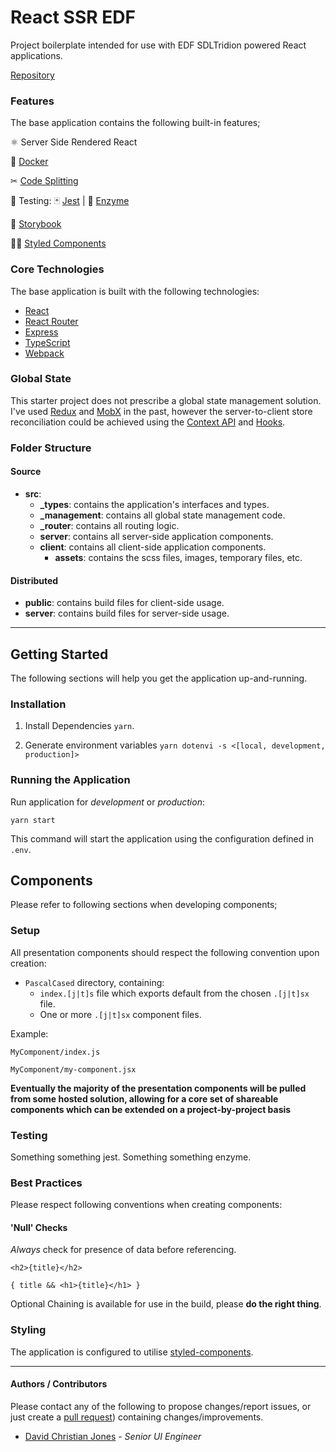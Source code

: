 # React SSR EDF

Project boilerplate intended for use with EDF SDLTridion powered React applications.

[Repository](https://github.com/iamdcj/react-ssr-edf)

### Features

The base application contains the following built-in features;

⚛️ Server Side Rendered React

<!-- 🔥 Hot Module Replacement (**TODO**) -->

🐳 [Docker](https://docs.docker.com/)

✂ [Code Splitting](https://github.com/gregberge/loadable-components)

🧪 Testing: 🃏 [Jest](https://jestjs.io/docs/en/getting-started.html) | 🔬 [Enzyme](https://enzymejs.github.io/enzyme/)

📕 [Storybook](https://storybook.js.org/)

💅🏻 [Styled Components](https://styled-components.com/)

### Core Technologies

The base application is built with the following technologies:

- [React](https://github.com/facebook/react)
- [React Router](https://reacttraining.com/react-router/web/guides/quick-start)
- [Express](https://expressjs.com/en/4x/api.html)
- [TypeScript](https://www.typescriptlang.org/docs/home.html)
- [Webpack](https://webpack.js.org/guides/)

### Global State

This starter project does not prescribe a global state management solution. I've used [Redux](https://redux.js.org/) and [MobX](https://mobx.js.org/README.html) in the past, however the server-to-client store reconciliation could be achieved using the [Context API](https://reactjs.org/docs/context.html) and [Hooks](https://reactjs.org/docs/hooks-intro.html).

### Folder Structure

#### Source

- **src**:
  - **\_types**: contains the application's interfaces and types.
  - **\_management**: contains all global state management code.
  - **\_router**: contains all routing logic.
  - **server**: contains all server-side application components.
  - **client**: contains all client-side application components.
    - **assets**: contains the scss files, images, temporary files, etc.

#### Distributed

- **public**: contains build files for client-side usage.
- **server**: contains build files for server-side usage.

---

## Getting Started

The following sections will help you get the application up-and-running.

### Installation

1. Install Dependencies `yarn`.

2. Generate environment variables `yarn dotenvi -s <[local, development, production]>`

### Running the Application

Run application for _development_ or _production_:

```
yarn start
```

This command will start the application using the configuration defined in `.env`.

## Components

Please refer to following sections when developing components;

### Setup

All presentation components should respect the following convention upon creation:

- `PascalCased` directory, containing:
  - `index.[j|t]s` file which exports default from the chosen `.[j|t]sx` file.
  - One or more `.[j|t]sx` component files.

Example:

```
MyComponent/index.js
```

```
MyComponent/my-component.jsx
```

**Eventually the majority of the presentation components will be pulled from some hosted solution, allowing for a core set of shareable components which can be extended on a project-by-project basis**

### Testing

Something something jest. Something something enzyme.

### Best Practices

Please respect following conventions when creating components:

#### 'Null' Checks

_Always_ check for presence of data before referencing.

```
<h2>{title}</h2>
```

```
{ title && <h1>{title}</h1> }
```

Optional Chaining is available for use in the build, please **do the right thing**.

### Styling

The application is configured to utilise [styled-components](https://styled-components.com/).

---

#### Authors / Contributors

Please contact any of the following to propose changes/report issues, or just create a [pull request](https://github.com/iamdcj/react-ssr-edf)) containing changes/improvements.

- [David Christian Jones](https://github.com/iamdcj) - _Senior UI Engineer_
